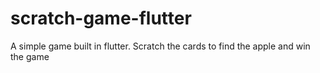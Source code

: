 # scratch-game-flutter
A simple game built in flutter. Scratch the cards to find the apple and win the game
